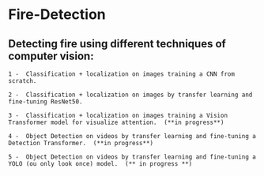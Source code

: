 # Fire-Detection
 
## Detecting fire using different techniques of computer vision:

    1 -  Classification + localization on images training a CNN from scratch.

    2 -  Classification + localization on images by transfer learning and fine-tuning ResNet50.

    3 -  Classification + localization on images training a Vision Transformer model for visualize attention.  (**in progress**)
    
    4 -  Object Detection on videos by transfer learning and fine-tuning a Detection Transformer.  (**in progress**)
    
    5 -  Object Detection on videos by transfer learning and fine-tuning a YOLO (ou only look once) model.  (** in progress **)

